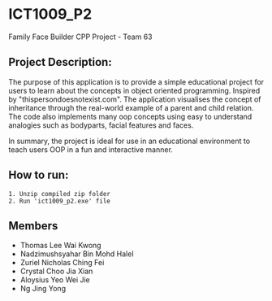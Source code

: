 # ICT1009_P2 
Family Face Builder CPP Project - Team 63

## Project Description: 
The purpose of this application is to provide a simple educational project for users to learn about the concepts in object oriented programming.
Inspired by "thispersondoesnotexist.com". The application visualises the concept of inheritance through the real-world example of a parent and child relation. The code also implements many oop concepts using easy to understand analogies such as bodyparts, facial features and faces. 

In summary, the project is ideal for use in an educational environment to teach users OOP in a fun and interactive manner.


## How to run: 
```
1. Unzip compiled zip folder
2. Run 'ict1009_p2.exe' file 
```

## Members 
* Thomas Lee Wai Kwong
* Nadzimushsyahar Bin Mohd Halel 
* Zuriel Nicholas Ching Fei 
* Crystal Choo Jia Xian 
* Aloysius Yeo Wei Jie 
* Ng Jing Yong 
